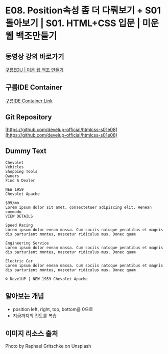 #  E08. Position속성 좀 더 다뤄보기 + S01 돌아보기 | S01. HTML+CSS 입문 | 미운 웹 백조만들기

## 동영상 강의 바로가기
[구름EDU | 미운 웹 백조 만들기](https://edu.goorm.io/learn/lecture/16783/%EB%AF%B8%EC%9A%B4-%EC%9B%B9-%EB%B0%B1%EC%A1%B0-%EB%A7%8C%EB%93%A4%EA%B8%B0-html-css)

## 구름IDE Container
[구름IDE Container Link](https://goor.me/E5efv)

## Git Repository
[https://github.com/develup-official/htmlcss-s01e08](https://github.com/develup-official/htmlcss-s01e08)

## Dummy Text
```
Chevolet
Vehicles
Shopping Tools
Owners
Find A Dealer

NEW 1959
Chevolet Apache

$99/mo
Lorem ipsum dolor sit amet, consectetuer adipiscing elit. Aenean commodo
VIEW DETAILS

Speed Racing
Lorem ipsum dolor enean massa. Cum sociis natoque penatibus et magnis dis parturient montes, nascetur ridiculus mus. Donec quam

Engineering Service
Lorem ipsum dolor enean massa. Cum sociis natoque penatibus et magnis dis parturient montes, nascetur ridiculus mus. Donec quam

Electric Car
Lorem ipsum dolor enean massa. Cum sociis natoque penatibus et magnis dis parturient montes, nascetur ridiculus mus. Donec quam

© DevelUP | NEW 1959 Chevolet Apache
```

## 알아보는 개념
- position left, right, top, bottom을 0으로
- 지금까지의 진도를 복습

## 이미지 리소스 출처
Photo by Raphael Gritschke on Unsplash
